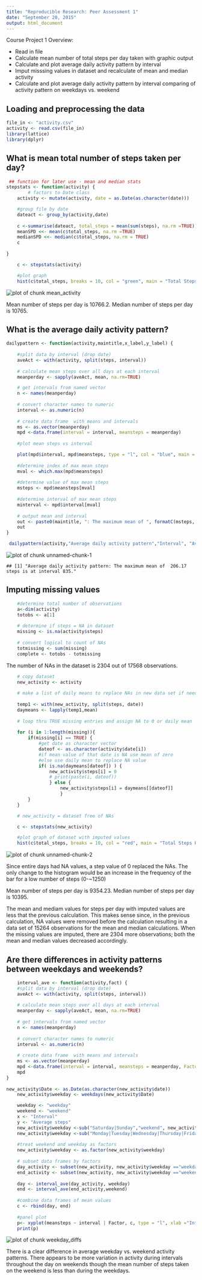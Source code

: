 ```yaml
---
title: "Reproducible Research: Peer Assessment 1"
date: "September 20, 2015"
output: html_document
---
```


Course Project 1 Overview: 
- Read in file
- Calculate mean number of total steps per day taken with graphic output 
- Calculate and plot average daily activity pattern by interval
- Imput misssing values in dataset and recalculate of mean and median activity
- Calculate and plot average daily activity pattern by interval comparing of activity pattern on weekdays vs. weekend

## Loading and preprocessing the data


```r
file_in <- "activity.csv" 
activity <- read.csv(file_in)
library(lattice)
library(dplyr)
```


## What is mean total number of steps taken per day?

```r
 ## function for later use - mean and median stats
stepstats <- function(activity) {
        # factors to Date class
    activity <- mutate(activity, date = as.Date(as.character(date)))

    #group file by date
    dateact <- group_by(activity,date)
    
    c <-summarise(dateact, total_steps = mean(sum(steps), na.rm =TRUE))
    meanSPD <<- mean(c$total_steps, na.rm =TRUE)
    medianSPD <<- median(c$total_steps, na.rm = TRUE)
    c
    
}
```


```r
    c <- stepstats(activity)

    #plot graph
    hist(c$total_steps, breaks = 10, col = "green", main = "Total Steps Histogram", xlab = "Total Steps per Day")
```

![plot of chunk mean_activity](figure/mean_activity-1.png) 

Mean number of steps per day is 10766.2. Median number of steps per day is   10765.

## What is the average daily activity pattern?

```r
dailypattern <- function(activity,maintitle,x_label,y_label) {
    
    #split data by interval (drop date)
    aveAct <- with(activity, split(steps, interval))
    
    # calculate mean steps over all days at each interval
    meanperday <- sapply(aveAct, mean, na.rm=TRUE)

    # get intervals from named vector
    n <- names(meanperday)
    
    # convert character names to numeric
    interval <- as.numeric(n)
    
    # create data frame  with means and intervals
    ms <- as.vector(meanperday)
    mpd <-data.frame(interval = interval, meansteps = meanperday)
    
    #plot mean steps vs interval

    plot(mpd$interval, mpd$meansteps, type = "l", col = "blue", main = maintitle, xlab = x_label, ylab = y_label)
    
    #determine index of max mean steps
    mval <- which.max(mpd$meansteps)
    
    #determine value of max mean steps
    msteps <- mpd$meansteps[mval]
    
    #determine interval of max mean steps
    minterval <- mpd$interval[mval]
    
    # output mean and interval
    out <- paste0(maintitle, ": The maximum mean of ", formatC(msteps, digits = 6), " steps is at interval ", minterval, ".")
    out
}
```


```r
 dailypattern(activity,"Average daily activity pattern","Interval", "Average Steps")
```

![plot of chunk unnamed-chunk-1](figure/unnamed-chunk-1-1.png) 

```
## [1] "Average daily activity pattern: The maximum mean of  206.17 steps is at interval 835."
```


## Imputing missing values

```r
    #determine total number of observations
    a<-dim(activity)
    totobs <- a[1]
    
    # determine if steps = NA in dataset
    missing <- is.na(activity$steps)
    
    # convert logical to count of NAs
    totmissing <- sum(missing)
    complete <- totobs - totmissing
```

The number of NAs in the dataset is 2304 out of 17568 observations.


```r
    # copy dataset
    new_activity <- activity
    
    # make a list of daily means to replace NAs in new data set if needed
    
    temp1 <- with(new_activity, split(steps, date))
    daymeans <- lapply(temp1,mean)
    
    # loop thru TRUE missing entries and assign NA to 0 or daily mean
    
    for (i in 1:length(missing)){
        if(missing[i] == TRUE) {
            #get date as character vector
            dateof <- as.character(activity$date[i])
            #if mean value of that date is NA use mean of zero
            #else use daily mean to replace NA value
            if( is.na(daymeans[dateof]) ) {
                new_activity$steps[i] = 0
                # print(paste(i, dateof))
                } else {
                    new_activity$steps[i] = daymeans[[dateof]]
                    }
        }
    }

    # new_activity = dataset free of NAs
```
    

```r
    c <- stepstats(new_activity)

    #plot graph of dataset with imputed values 
    hist(c$total_steps, breaks = 10, col = "red", main = "Total Steps Histogram - with imputed values", xlab = "Total Steps per Day")
```

![plot of chunk unnamed-chunk-2](figure/unnamed-chunk-2-1.png) 

Since entire days had NA values, a step value of 0 replaced the NAs. The only change to the histogram would be an increase in the frequency of the bar for a low number of steps (0-~1250)

Mean number of steps per day is 9354.23. Median number of steps per day is   10395.

The mean and mediam values for steps per day with imputed values are less that the previous calculation. This makes sense since, in the previous calculation,  NA values were removed before the calculation resulting in a data set of 15264 observations for the mean and median calculations. When the missing values are imputed, there are 2304 more observations; both the mean and median values decreased accordingly.

## Are there differences in activity patterns between weekdays and weekends?


```r
    interval_ave <- function(activity,fact) {
    #split data by interval (drop date)
    aveAct <- with(activity, split(steps, interval))
    
    # calculate mean steps over all days at each interval
    meanperday <- sapply(aveAct, mean, na.rm=TRUE)
    
    # get intervals from named vector
    n <- names(meanperday)
    
    # convert character names to numeric
    interval <- as.numeric(n)
    
    # create data frame  with means and intervals
    ms <- as.vector(meanperday)
    mpd <-data.frame(interval = interval, meansteps = meanperday, Factor = fact)
    mpd
}
    
new_activity$Date <- as.Date(as.character(new_activity$date))
    new_activity$weekday <- weekdays(new_activity$Date)

    weekday <- "weekday"
    weekend <- "weekend"
    x <- "Interval"
    y <- "Average steps"
    new_activity$weekday <-sub("Saturday|Sunday","weekend", new_activity$weekday,)
    new_activity$weekday <-sub("Monday|Tuesday|Wednesday|Thursday|Friday","weekday", new_activity$weekday,)
    
    #treat weekend and weekday as factors
    new_activity$weekday <- as.factor(new_activity$weekday)
    
    # subset data frames by factors
    day_activity <- subset(new_activity, new_activity$weekday =="weekday")
    end_activity <- subset(new_activity, new_activity$weekday =="weekend")
    
    day <- interval_ave(day_activity, weekday)
    end <- interval_ave(end_activity,weekend)
    
    #combine data frames of mean values
    c <- rbind(day, end)
    
    #panel plot
    p<- xyplot(meansteps ~ interval | Factor, c, type = "l", xlab ="Interval", ylab = "Average steps")
    print(p)
```

![plot of chunk weekday_diffs](figure/weekday_diffs-1.png) 

There is a clear difference in average weekday vs. weekend activity patterns. There appears to be more variation in activity during intervals throughout the day on weekends though the mean number of steps taken on the weekend is less than during the weekdays.
